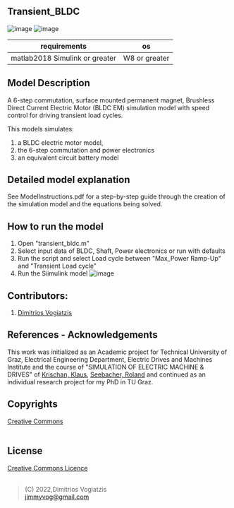 ## Transient_BLDC
![image](https://user-images.githubusercontent.com/65401171/176868961-775bb28f-a0ea-4a3b-b20e-d1a5d3bf6f3e.png)
![image](https://user-images.githubusercontent.com/65401171/176868988-558b6a59-4447-45cd-bd6e-a453fc3ac6d8.png)

| requirements         | os        |
| -------------------- | --------- |
| matlab2018 Simulink or greater | W8 or greater |

## Model Description
A 6-step commutation, surface mounted permanent magnet, Brushless Direct Current Electric Motor (BLDC EM) simulation model with speed control for driving transient load cycles. 

This models simulates:
1. a BLDC electric motor model,
2. the 6-step commutation and power electronics
3. an equivalent circuit battery model

## Detailed model explanation
See ModelInstructions.pdf for a step-by-step guide through the creation of the simulation model and the equations being solved.

## How to run the model
1. Open "transient_bldc.m"
2. Select input data of BLDC, Shaft, Power electronics or run with defaults
3. Run the script and select Load cycle between "Max_Power Ramp-Up" and "Transient Load cycle"
4. Run the Siimulink model
![image](https://user-images.githubusercontent.com/65401171/176876168-1eb74365-61e6-42e2-9305-d6392d845884.png)

## Contributors:
1. [Dimitrios Vogiatzis]

## References - Acknowledgements
This work was initialized as an Academic project for Technical University of Graz, Electrical Engineering Department, Electric Drives and Machines Institute and the course of "SIMULATION OF ELECTRIC MACHINE & DRIVES" of [Krischan, Klaus], [Seebacher, Roland] and continued as an individual research project for my PhD in TU Graz.

## Copyrights
[Creative Commons]
<br />
<br />
## License
[Creative Commons Licence]
<br />
<br />

>(C) 2022,Dimitrios Vogiatzis<br />
>jimmyvog@gmail.com

[//]: # "links"

[Creative Commons]: <https://creativecommons.org/licenses/by-nc-nd/4.0/>
[Creative Commons Licence]: <https://creativecommons.org/licenses/by-nc-nd/4.0/legalcode>
[Dimitrios Vogiatzis]: <http://www.linkedin.com/in/dimitrios-vogiatzis95>
[Krischan, Klaus]: <https://online.tugraz.at/tug_online/visitenkarte.show_vcard?pPersonenId=7A8033D288397C36&pPersonenGruppe=3>
[Seebacher, Roland]: <https://online.tugraz.at/tug_online/visitenkarte.show_vcard?pPersonenId=8376A9517F1DF3F3&pPersonenGruppe=3>

